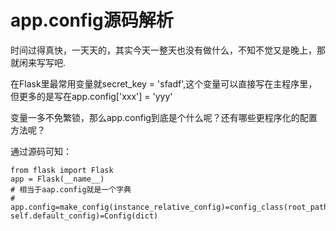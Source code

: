 # app.config源码解析

时间过得真快，一天天的，其实今天一整天也没有做什么，不知不觉又是晚上，那就闲来写写吧.

在Flask里最常用变量就secret_key = 'sfadf',这个变量可以直接写在主程序里，但更多的是写在app.config['xxx'] = 'yyy'

变量一多不免繁锁，那么app.config到底是个什么呢？还有哪些更程序化的配置方法呢？

通过源码可知：
```
from flask import Flask
app = Flask(__name__)
# 相当于aap.config就是一个字典
# app.config=make_config(instance_relative_config)=config_class(root_path, self.default_config)=Config(dict)
```



